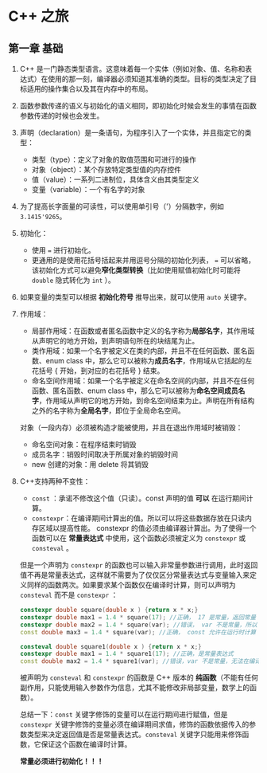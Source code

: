 # C++ 之旅

## 第一章 基础

1. C++ 是一门静态类型语言。这意味着每一个实体（例如对象、值、名称和表达式）在使用的那一刻，编译器必须知道其准确的类型。目标的类型决定了目标适用的操作集合以及其在内存中的布局。

2. 函数参数传递的语义与初始化的语义相同，即初始化时候会发生的事情在函数参数传递的时候也会发生。

3. 声明（declaration）是一条语句，为程序引入了一个实体，并且指定它的类型：

   * 类型（type）：定义了对象的取值范围和可进行的操作
   * 对象（object）：某个存放特定类型值的内存控件
   * 值（value）：一系列二进制位，具体含义由其类型定义
   * 变量（variable）：一个有名字的对象

4. 为了提高长字面量的可读性，可以使用单引号（'）分隔数字，例如`3.1415'9265`。

5. 初始化：

   * 使用 `=` 进行初始化。
   * 更通用的是使用花括号括起来并用逗号分隔的初始化列表， `=` 可以省略，该初始化方式可以避免**窄化类型转换**（比如使用赋值初始化时可能将 `double` 隐式转化为 `int` ）。

6. 如果变量的类型可以根据 **初始化符号** 推导出来，就可以使用 `auto` 关键字。

7. 作用域：

   * 局部作用域：在函数或者匿名函数中定义的名字称为**局部名字**，其作用域从声明它的地方开始，到声明语句所在的块结尾为止。
   * 类作用域：如果一个名字被定义在类的内部，并且不在任何函数、匿名函数、enum class 中，那么它可以被称为**成员名字**，作用域从它括起的左花括号 { 开始，到对应的右花括号 } 结束。
   * 命名空间作用域：如果一个名字被定义在命名空间的内部，并且不在任何函数、匿名函数、enum class 中，那么它可以被称为**命名空间成员名字**，作用域从声明它的地方开始，到命名空间结束为止。声明在所有结构之外的名字称为**全局名字**，即位于全局命名空间。

   对象（一段内存）必须被构造才能被使用，并且在退出作用域时被销毁：

   * 命名空间对象：在程序结束时销毁
   * 成员名字：销毁时间取决于所属对象的销毁时间
   * new 创建的对象：用 delete 将其销毁

8. C++支持两种不变性：

   * `const` ：承诺不修改这个值（只读）。const 声明的值 **可以** 在运行期间计算。
   * `constexpr`：在编译期间计算出的值。所以可以将这些数据存放在只读内存区域以提高性能。 constexpr 的值必须由编译器计算出。为了使得一个函数可以在 **常量表达式** 中使用，这个函数必须被定义为 `constexpr` 或 `consteval` 。

   但是一个声明为 `constexpr` 的函数也可以输入非常量参数进行调用，此时返回值不再是常量表达式，这样就不需要为了仅仅区分常量表达式与变量输入来定义同样的函数两次。如果要求某个函数仅在编译时计算，则可以声明为 `consteval` 而不是 `constexpr` ：
   ```cpp
   constexpr double square(double x ) {return x * x;}
   constexpr double max1 = 1.4 * square(17); //正确， 17 是常量，返回常量
   constexpr double max2 = 1.4 * square(var); //错误， var 不是常量，所以 square(var) 不是常量
   const double max3 = 1.4 * square(var); //正确， const 允许在运行时计算
   
   consteval double square1(double x ) {return x * x;}
   constexpr double max1 = 1.4 * square1(17); //正确，是常量表达式
   const double max2 = 1.4 * square1(var); //错误，var 不是常量，无法在编译期间运算
   ```

   被声明为 `consteval` 和 `constexpr` 的函数是 C++ 版本的 **纯函数**（不能有任何副作用，只能使用输入参数作为信息，尤其不能修改非局部变量，数学上的函数）。

   总结一下：`const` 关键字修饰的变量可以在运行期间进行赋值，但是 `constexpr` 关键字修饰的变量必须在编译期间求值，修饰的函数依据传入的参数类型来决定返回值是否是常量表达式。`consteval` 关键字只能用来修饰函数，它保证这个函数在编译时计算。

   **常量必须进行初始化！！！**

